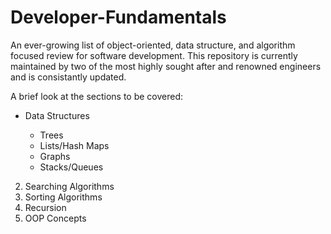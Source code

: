 # Developer-Fundamentals
An ever-growing list of object-oriented, data structure, and algorithm focused review for software development. This repository is currently maintained by two of the most highly sought after and renowned engineers and is consistantly updated.

A brief look at the sections to be covered:

  * Data Structures
      
      - Trees
      - Lists/Hash Maps
      - Graphs
      - Stacks/Queues
  
  2) Searching Algorithms
  3) Sorting Algorithms
  4) Recursion
  5) OOP Concepts
